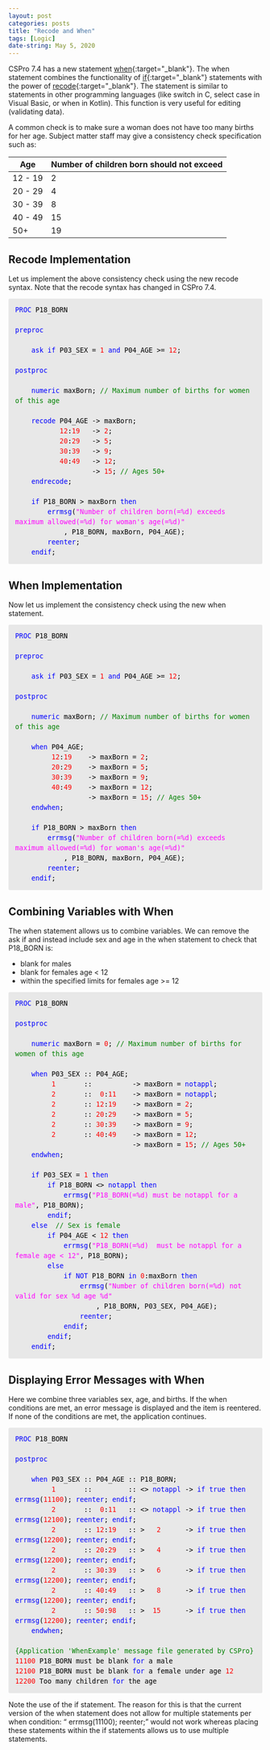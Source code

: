 ```yaml
---
layout: post
categories: posts
title: "Recode and When"
tags: [Logic]
date-string: May 5, 2020
---
```


CSPro 7.4 has a new statement [when](https://www.csprousers.org/help/CSPro/when_statement.html){:target="_blank"}. The when statement combines the functionality of [if](https://www.csprousers.org/help/CSPro/if_statement.html){:target="_blank"} statements with the power of [recode](https://www.csprousers.org/help/CSPro/recode_statement.html){:target="_blank"}. The statement is similar to statements in other programming languages (like switch in C, select case in Visual Basic, or when in Kotlin). This function is very useful for editing (validating data).

A common check is to make sure a woman does not have too many births for her age. Subject matter staff may give a consistency check specification such as:

| Age               | Number of children born should not exceed |
| ----------------- | ----------------------------------------- |
| 12 - 19           | 2                                         |
| 20 - 29           | 4                                         |
| 30 - 39           | 8                                         |
| 40 - 49           | 15                                        |
| 50+               | 19                                        |

## Recode Implementation

Let us implement the above consistency check using the new recode syntax. Note that the recode syntax has changed in CSPro 7.4.

<div style="margin: 0px; padding: 1em; border-radius: 3px; line-height: 1.5; font-family: 'Inconsolata', monospace; font-size: 10pt; color: rgb(51, 51, 51); background-color: rgb(232, 232, 232);">
	<font color="blue">PROC </font><font color="black">P18_BORN<br />
<br />
</font><font color="blue">preproc<br />
<br />
&nbsp; &nbsp; ask if </font><font color="black">P03_SEX = </font><font color="red">1 </font><font color="blue">and </font><font color="black">P04_AGE &gt;= </font><font color="red">12</font><font color="black">;<br />
<br />
</font><font color="blue">postproc<br />
<br />
&nbsp; &nbsp; numeric </font><font color="black">maxBorn;</font><font color="green"> // Maximum number of births for women of this age<br />
<br />
&nbsp; &nbsp; </font><font color="blue">recode </font><font color="black">P04_AGE &#8209;&gt; maxBorn;<br />
&nbsp; &nbsp; &nbsp; &nbsp; &nbsp; &nbsp;</font><font color="red">12</font><font color="black">:</font><font color="red">19 &nbsp; </font><font color="black">&#8209;&gt; </font><font color="red">2</font><font color="black">;<br />
&nbsp; &nbsp; &nbsp; &nbsp; &nbsp; &nbsp;</font><font color="red">20</font><font color="black">:</font><font color="red">29 &nbsp; </font><font color="black">&#8209;&gt; </font><font color="red">5</font><font color="black">;<br />
&nbsp; &nbsp; &nbsp; &nbsp; &nbsp; &nbsp;</font><font color="red">30</font><font color="black">:</font><font color="red">39 &nbsp; </font><font color="black">&#8209;&gt; </font><font color="red">9</font><font color="black">;<br />
&nbsp; &nbsp; &nbsp; &nbsp; &nbsp; &nbsp;</font><font color="red">40</font><font color="black">:</font><font color="red">49 &nbsp; </font><font color="black">&#8209;&gt; </font><font color="red">12</font><font color="black">;<br />
&nbsp; &nbsp; &nbsp; &nbsp; &nbsp; &nbsp; &nbsp; &nbsp; &nbsp; &nbsp;&#8209;&gt; </font><font color="red">15</font><font color="black">;</font><font color="green"> // Ages 50+<br />
&nbsp; &nbsp; </font><font color="blue">endrecode</font><font color="black">;<br />
<br />
&nbsp; &nbsp; </font><font color="blue">if </font><font color="black">P18_BORN &gt; maxBorn </font><font color="blue">then<br />
&nbsp; &nbsp; &nbsp; &nbsp; errmsg</font><font color="black">(</font><font color="fuchsia">"Number of children born(=%d) exceeds maximum allowed(=%d) for woman's age(=%d)"<br />
&nbsp; &nbsp; &nbsp; &nbsp; &nbsp; &nbsp; </font><font color="black">, P18_BORN, maxBorn, P04_AGE);<br />
&nbsp; &nbsp; &nbsp; &nbsp; </font><font color="blue">reenter</font><font color="black">;<br />
&nbsp; &nbsp; </font><font color="blue">endif</font><font color="black">;</font>
</div>

## When Implementation

Now let us implement the consistency check using the new when statement.

<div style="margin: 0px; padding: 1em; border-radius: 3px; line-height: 1.5; font-family: 'Inconsolata', monospace; font-size: 10pt; color: rgb(51, 51, 51); background-color: rgb(232, 232, 232);">
	<font color="blue">PROC </font><font color="black">P18_BORN<br />
<br />
</font><font color="blue">preproc<br />
<br />
&nbsp; &nbsp; ask if </font><font color="black">P03_SEX = </font><font color="red">1 </font><font color="blue">and </font><font color="black">P04_AGE &gt;= </font><font color="red">12</font><font color="black">;<br />
<br />
</font><font color="blue">postproc<br />
<br />
&nbsp; &nbsp; numeric </font><font color="black">maxBorn;</font><font color="green"> // Maximum number of births for women of this age<br />
<br />
&nbsp; &nbsp; </font><font color="blue">when </font><font color="black">P04_AGE;<br />
&nbsp; &nbsp; &nbsp; &nbsp; &nbsp;</font><font color="red">12</font><font color="black">:</font><font color="red">19 &nbsp; &nbsp;</font><font color="black">&#8209;&gt; maxBorn = </font><font color="red">2</font><font color="black">;<br />
&nbsp; &nbsp; &nbsp; &nbsp; &nbsp;</font><font color="red">20</font><font color="black">:</font><font color="red">29 &nbsp; &nbsp;</font><font color="black">&#8209;&gt; maxBorn = </font><font color="red">5</font><font color="black">;<br />
&nbsp; &nbsp; &nbsp; &nbsp; &nbsp;</font><font color="red">30</font><font color="black">:</font><font color="red">39 &nbsp; &nbsp;</font><font color="black">&#8209;&gt; maxBorn = </font><font color="red">9</font><font color="black">;<br />
&nbsp; &nbsp; &nbsp; &nbsp; &nbsp;</font><font color="red">40</font><font color="black">:</font><font color="red">49 &nbsp; &nbsp;</font><font color="black">&#8209;&gt; maxBorn = </font><font color="red">12</font><font color="black">;<br />
&nbsp; &nbsp; &nbsp; &nbsp; &nbsp; &nbsp; &nbsp; &nbsp; &nbsp; &#8209;&gt; maxBorn = </font><font color="red">15</font><font color="black">;</font><font color="green"> // Ages 50+<br />
&nbsp; &nbsp; </font><font color="blue">endwhen</font><font color="black">;<br />
<br />
&nbsp; &nbsp; </font><font color="blue">if </font><font color="black">P18_BORN &gt; maxBorn </font><font color="blue">then<br />
&nbsp; &nbsp; &nbsp; &nbsp; errmsg</font><font color="black">(</font><font color="fuchsia">"Number of children born(=%d) exceeds maximum allowed(=%d) for woman's age(=%d)"<br />
&nbsp; &nbsp; &nbsp; &nbsp; &nbsp; &nbsp; </font><font color="black">, P18_BORN, maxBorn, P04_AGE);<br />
&nbsp; &nbsp; &nbsp; &nbsp; </font><font color="blue">reenter</font><font color="black">;<br />
&nbsp; &nbsp; </font><font color="blue">endif</font><font color="black">;</font>
</div>

## Combining Variables with When

The when statement allows us to combine variables. We can remove the ask if and instead include sex and age in the when statement to check that P18_BORN is:

* blank for males
* blank for females age < 12
* within the specified limits for females age >= 12

<div style="margin: 0px; padding: 1em; border-radius: 3px; line-height: 1.5; font-family: 'Inconsolata', monospace; font-size: 10pt; color: rgb(51, 51, 51); background-color: rgb(232, 232, 232);">
	<font color="blue">PROC </font><font color="black">P18_BORN<br />
<br />
</font><font color="blue">postproc<br />
<br />
&nbsp; &nbsp; numeric </font><font color="black">maxBorn = </font><font color="red">0</font><font color="black">;</font><font color="green"> // Maximum number of births for women of this age<br />
<br />
&nbsp; &nbsp; </font><font color="blue">when </font><font color="black">P03_SEX :: P04_AGE;<br />
&nbsp; &nbsp; &nbsp; &nbsp; &nbsp;</font><font color="red">1 &nbsp; &nbsp; &nbsp; </font><font color="black">:: &nbsp; &nbsp; &nbsp; &nbsp; &nbsp;&#8209;&gt; maxBorn = </font><font color="blue">notappl</font><font color="black">;<br />
&nbsp; &nbsp; &nbsp; &nbsp; &nbsp;</font><font color="red">2 &nbsp; &nbsp; &nbsp; </font><font color="black">:: &nbsp;</font><font color="red">0</font><font color="black">:</font><font color="red">11 &nbsp; &nbsp;</font><font color="black">&#8209;&gt; maxBorn = </font><font color="blue">notappl</font><font color="black">;<br />
&nbsp; &nbsp; &nbsp; &nbsp; &nbsp;</font><font color="red">2 &nbsp; &nbsp; &nbsp; </font><font color="black">:: </font><font color="red">12</font><font color="black">:</font><font color="red">19 &nbsp; &nbsp;</font><font color="black">&#8209;&gt; maxBorn = </font><font color="red">2</font><font color="black">;<br />
&nbsp; &nbsp; &nbsp; &nbsp; &nbsp;</font><font color="red">2 &nbsp; &nbsp; &nbsp; </font><font color="black">:: </font><font color="red">20</font><font color="black">:</font><font color="red">29 &nbsp; &nbsp;</font><font color="black">&#8209;&gt; maxBorn = </font><font color="red">5</font><font color="black">;<br />
&nbsp; &nbsp; &nbsp; &nbsp; &nbsp;</font><font color="red">2 &nbsp; &nbsp; &nbsp; </font><font color="black">:: </font><font color="red">30</font><font color="black">:</font><font color="red">39 &nbsp; &nbsp;</font><font color="black">&#8209;&gt; maxBorn = </font><font color="red">9</font><font color="black">;<br />
&nbsp; &nbsp; &nbsp; &nbsp; &nbsp;</font><font color="red">2 &nbsp; &nbsp; &nbsp; </font><font color="black">:: </font><font color="red">40</font><font color="black">:</font><font color="red">49 &nbsp; &nbsp;</font><font color="black">&#8209;&gt; maxBorn = </font><font color="red">12</font><font color="black">;<br />
&nbsp; &nbsp; &nbsp; &nbsp; &nbsp; &nbsp; &nbsp; &nbsp; &nbsp; &nbsp; &nbsp; &nbsp; &nbsp; &nbsp; &nbsp;&#8209;&gt; maxBorn = </font><font color="red">15</font><font color="black">;</font><font color="green"> // Ages 50+<br />
&nbsp; &nbsp; </font><font color="blue">endwhen</font><font color="black">;<br />
<br />
&nbsp; &nbsp; </font><font color="blue">if </font><font color="black">P03_SEX = </font><font color="red">1 </font><font color="blue">then<br />
&nbsp; &nbsp; &nbsp; &nbsp; if </font><font color="black">P18_BORN &lt;&gt; </font><font color="blue">notappl then<br />
&nbsp; &nbsp; &nbsp; &nbsp; &nbsp; &nbsp; errmsg</font><font color="black">(</font><font color="fuchsia">"P18_BORN(=%d) must be notappl for a male"</font><font color="black">, P18_BORN);<br />
&nbsp; &nbsp; &nbsp; &nbsp; </font><font color="blue">endif</font><font color="black">;<br />
&nbsp; &nbsp; </font><font color="blue">else</font><font color="green"> &nbsp;// Sex is female<br />
&nbsp; &nbsp; &nbsp; &nbsp; </font><font color="blue">if </font><font color="black">P04_AGE &lt; </font><font color="red">12 </font><font color="blue">then<br />
&nbsp; &nbsp; &nbsp; &nbsp; &nbsp; &nbsp; errmsg</font><font color="black">(</font><font color="fuchsia">"P18_BORN(=%d) &nbsp;must be notappl for a female age &lt; 12"</font><font color="black">, P18_BORN);<br />
&nbsp; &nbsp; &nbsp; &nbsp; </font><font color="blue">else<br />
&nbsp; &nbsp; &nbsp; &nbsp; &nbsp; &nbsp; if NOT </font><font color="black">P18_BORN </font><font color="blue">in </font><font color="red">0</font><font color="black">:maxBorn </font><font color="blue">then<br />
&nbsp; &nbsp; &nbsp; &nbsp; &nbsp; &nbsp; &nbsp; &nbsp; errmsg</font><font color="black">(</font><font color="fuchsia">"Number of children born(=%d) not valid for sex %d age %d"<br />
&nbsp; &nbsp; &nbsp; &nbsp; &nbsp; &nbsp; &nbsp; &nbsp; &nbsp; &nbsp; </font><font color="black">, P18_BORN, P03_SEX, P04_AGE);<br />
&nbsp; &nbsp; &nbsp; &nbsp; &nbsp; &nbsp; &nbsp; &nbsp; </font><font color="blue">reenter</font><font color="black">;<br />
&nbsp; &nbsp; &nbsp; &nbsp; &nbsp; &nbsp; </font><font color="blue">endif</font><font color="black">;<br />
&nbsp; &nbsp; &nbsp; &nbsp; </font><font color="blue">endif</font><font color="black">;<br />
&nbsp; &nbsp; </font><font color="blue">endif</font><font color="black">;</font>
</div>

## Displaying Error Messages with When

Here we combine three variables sex, age, and births. If the when conditions are met, an error message is displayed and the item is reentered. If none of the conditions are met, the application continues.

<div style="margin: 0px; padding: 1em; border-radius: 3px; line-height: 1.5; font-family: 'Inconsolata', monospace; font-size: 10pt; color: rgb(51, 51, 51); background-color: rgb(232, 232, 232);">
	<font color="blue">PROC </font><font color="black">P18_BORN<br />
<br />
</font><font color="blue">postproc<br />
<br />
&nbsp; &nbsp; when </font><font color="black">P03_SEX :: P04_AGE :: P18_BORN;<br />
&nbsp; &nbsp; &nbsp; &nbsp; &nbsp;</font><font color="red">1 &nbsp; &nbsp; &nbsp; </font><font color="black">:: &nbsp; &nbsp; &nbsp; &nbsp; :: &lt;&gt; </font><font color="blue">notappl </font><font color="black">&#8209;&gt; </font><font color="blue">if true then errmsg</font><font color="black">(</font><font color="red">11100</font><font color="black">); </font><font color="blue">reenter</font><font color="black">; </font><font color="blue">endif</font><font color="black">;<br />
&nbsp; &nbsp; &nbsp; &nbsp; &nbsp;</font><font color="red">2 &nbsp; &nbsp; &nbsp; </font><font color="black">:: &nbsp;</font><font color="red">0</font><font color="black">:</font><font color="red">11 &nbsp; </font><font color="black">:: &lt;&gt; </font><font color="blue">notappl </font><font color="black">&#8209;&gt; </font><font color="blue">if true then errmsg</font><font color="black">(</font><font color="red">12100</font><font color="black">); </font><font color="blue">reenter</font><font color="black">; </font><font color="blue">endif</font><font color="black">;<br />
&nbsp; &nbsp; &nbsp; &nbsp; &nbsp;</font><font color="red">2 &nbsp; &nbsp; &nbsp; </font><font color="black">:: </font><font color="red">12</font><font color="black">:</font><font color="red">19 &nbsp; </font><font color="black">:: &gt; &nbsp; </font><font color="red">2 &nbsp; &nbsp; &nbsp;</font><font color="black">&#8209;&gt; </font><font color="blue">if true then errmsg</font><font color="black">(</font><font color="red">12200</font><font color="black">); </font><font color="blue">reenter</font><font color="black">; </font><font color="blue">endif</font><font color="black">;<br />
&nbsp; &nbsp; &nbsp; &nbsp; &nbsp;</font><font color="red">2 &nbsp; &nbsp; &nbsp; </font><font color="black">:: </font><font color="red">20</font><font color="black">:</font><font color="red">29 &nbsp; </font><font color="black">:: &gt; &nbsp; </font><font color="red">4 &nbsp; &nbsp; &nbsp;</font><font color="black">&#8209;&gt; </font><font color="blue">if true then errmsg</font><font color="black">(</font><font color="red">12200</font><font color="black">); </font><font color="blue">reenter</font><font color="black">; </font><font color="blue">endif</font><font color="black">;<br />
&nbsp; &nbsp; &nbsp; &nbsp; &nbsp;</font><font color="red">2 &nbsp; &nbsp; &nbsp; </font><font color="black">:: </font><font color="red">30</font><font color="black">:</font><font color="red">39 &nbsp; </font><font color="black">:: &gt; &nbsp; </font><font color="red">6 &nbsp; &nbsp; &nbsp;</font><font color="black">&#8209;&gt; </font><font color="blue">if true then errmsg</font><font color="black">(</font><font color="red">12200</font><font color="black">); </font><font color="blue">reenter</font><font color="black">; </font><font color="blue">endif</font><font color="black">;<br />
&nbsp; &nbsp; &nbsp; &nbsp; &nbsp;</font><font color="red">2 &nbsp; &nbsp; &nbsp; </font><font color="black">:: </font><font color="red">40</font><font color="black">:</font><font color="red">49 &nbsp; </font><font color="black">:: &gt; &nbsp; </font><font color="red">8 &nbsp; &nbsp; &nbsp;</font><font color="black">&#8209;&gt; </font><font color="blue">if true then errmsg</font><font color="black">(</font><font color="red">12200</font><font color="black">); </font><font color="blue">reenter</font><font color="black">; </font><font color="blue">endif</font><font color="black">;<br />
&nbsp; &nbsp; &nbsp; &nbsp; &nbsp;</font><font color="red">2 &nbsp; &nbsp; &nbsp; </font><font color="black">:: </font><font color="red">50</font><font color="black">:</font><font color="red">98 &nbsp; </font><font color="black">:: &gt; &nbsp;</font><font color="red">15 &nbsp; &nbsp; &nbsp;</font><font color="black">&#8209;&gt; </font><font color="blue">if true then errmsg</font><font color="black">(</font><font color="red">12200</font><font color="black">); </font><font color="blue">reenter</font><font color="black">; </font><font color="blue">endif</font><font color="black">;<br />
&nbsp; &nbsp; </font><font color="blue">endwhen</font><font color="black">;<br />
<br />
</font><font color="green">{Application 'WhenExample' message file generated by CSPro}<br />
</font><font color="red">11100 </font><font color="black">P18_BORN must be blank </font><font color="blue">for </font><font color="black">a male<br />
</font><font color="red">12100 </font><font color="black">P18_BORN must be blank </font><font color="blue">for </font><font color="black">a female under age </font><font color="red">12<br />
12200 </font><font color="black">Too many children </font><font color="blue">for </font><font color="black">the age<br />
</font>
</div>

Note the use of the if statement. The reason for this is that the current version of the when statement does not allow for multiple statements per when condition: “ errmsg(11100); reenter;” would not work whereas placing these statements within the if statements allows us to use multiple statements.
